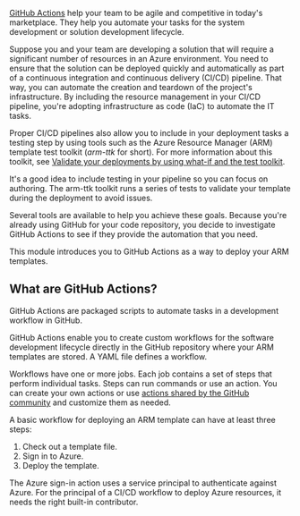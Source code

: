 [GitHub Actions](/azure/azure-resource-manager/templates/deploy-github-actions) help your team to be agile and competitive in today's marketplace. They help you automate your tasks for the system development or solution development lifecycle.

Suppose you and your team are developing a solution that will require a significant number of resources in an Azure environment. You need to ensure that the solution can be deployed quickly and automatically as part of a continuous integration and continuous delivery (CI/CD) pipeline. That way, you can automate the creation and teardown of the project's infrastructure. By including the resource management in your CI/CD pipeline, you're adopting infrastructure as code (IaC) to automate the IT tasks.

Proper CI/CD pipelines also allow you to include in your deployment tasks a testing step by using tools such as the Azure Resource Manager (ARM) template test toolkit (*arm-ttk* for short). For more information about this toolkit, see [Validate your deployments by using what-if and the test toolkit](/training/modules/arm-template-test/). 

It's a good idea to include testing in your pipeline so you can focus on authoring. The arm-ttk toolkit runs a series of tests to validate your template during the deployment to avoid issues.

Several tools are available to help you achieve these goals. Because you're already using GitHub for your code repository, you decide to investigate GitHub Actions to see if they provide the automation that you need.

This module introduces you to GitHub Actions as a way to deploy your ARM templates.

## What are GitHub Actions?

GitHub Actions are packaged scripts to automate tasks in a development workflow in GitHub.

GitHub Actions enable you to create custom workflows for the software development lifecycle directly in the GitHub repository where your ARM templates are stored. A YAML file defines a workflow. 

Workflows have one or more jobs. Each job contains a set of steps that perform individual tasks. Steps can run commands or use an action. You can create your own actions or use [actions shared by the GitHub community](https://github.com/marketplace?type=actions&query=azure&azure-portal=true) and customize them as needed.

A basic workflow for deploying an ARM template can have at least three steps:

1. Check out a template file.
2. Sign in to Azure.
3. Deploy the template.

The Azure sign-in action uses a service principal to authenticate against Azure. For the principal of a CI/CD workflow to deploy Azure resources, it needs the right built-in contributor.
